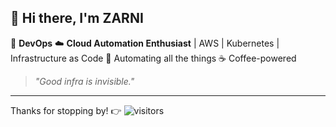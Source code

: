 ## 👋 Hi there, I'm ZARNI

🚀  **DevOps**
☁️   **Cloud Automation Enthusiast** | AWS | Kubernetes | Infrastructure as Code
🤖  Automating all the things
☕  Coffee-powered

> _"Good infra is invisible."_

---

Thanks for stopping by! 👉  ![visitors](https://visitor-badge.laobi.icu/badge?page_id=zarni-tun)

